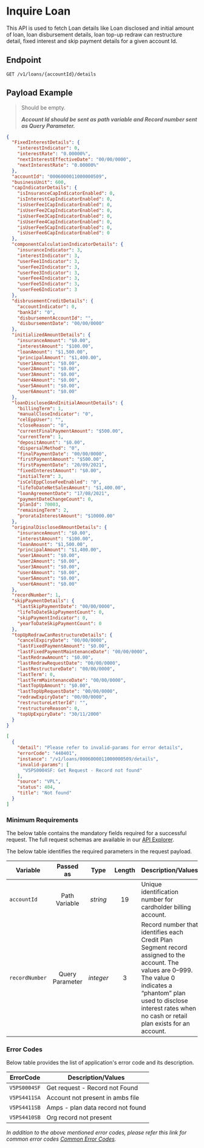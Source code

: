 # Inquire Loan

This API is used to fetch Loan details like Loan disclosed and initial amount of loan, loan disbursement details, loan top-up redraw can restructure detail, fixed interest and skip payment details for a given account Id.

## Endpoint

`GET /v1/loans/{accountId}/details`

## Payload Example

<!--
type: tab
titles: Request, Response, Error
-->

>Should be empty.
>
>***Account Id should be sent as path variable and Record number sent as Query Parameter.***

<!--
type: tab
-->

```json
{
  "FixedInterestDetails": {
    "interestIndicator": 0,
    "interestRate": "0.00000%",
    "nextInterestEffectiveDate": "00/00/0000",
    "nextInterestRate": "0.00000%"
  },
  "accountId": "0006000011000000509",
  "businessUnit": 600,
  "capIndicatorDetails": {
    "isInsuranceCapIndicatorEnabled": 0,
    "isInterestCapIndicatorEnabled": 0,
    "isUserFee1CapIndicatorEnabled": 0,
    "isUserFee2CapIndicatorEnabled": 0,
    "isUserFee3CapIndicatorEnabled": 0,
    "isUserFee4CapIndicatorEnabled": 0,
    "isUserFee5CapIndicatorEnabled": 0,
    "isUserFee6CapIndicatorEnabled": 0
  },
  "componentCalculationIndicatorDetails": {
    "insuranceIndicator": 3,
    "interestIndicator": 3,
    "userFee1Indicator": 3,
    "userFee2Indicator": 3,
    "userFee3Indicator": 3,
    "userFee4Indicator": 3,
    "userFee5Indicator": 3,
    "userFee6Indicator": 3
  },
  "disbrusementCreditDetails": {
    "accountIndicator": 0,
    "bankId": "0",
    "disbursementAccountId": "",
    "disbursementDate": "00/00/0000"
  },
  "initializedAmountDetails": {
    "insuranceAmount": "$0.00",
    "interestAmount": "$100.00",
    "loanAmount": "$1,500.00",
    "principalAmount": "$1,400.00",
    "user1Amount": "$0.00",
    "user2Amount": "$0.00",
    "user3Amount": "$0.00",
    "user4Amount": "$0.00",
    "user5Amount": "$0.00",
    "user6Amount": "$0.00"
  },
  "loanDisclosedAndInitialAmountDetails": {
    "billingTerm": 1,
    "manualCloseIndicator": "0",
    "celEppUser": "",
    "closeReason": "0",
    "currentFinalPaymentAmount": "$500.00",
    "currentTerm": 1,
    "depositAmount": "$0.00",
    "dispersalMethod": "0",
    "finalPaymentDate": "00/00/0000",
    "firstPaymentAmount": "$500.00",
    "firstPaymentDate": "20/09/2021",
    "fixedInterestAmount": "$0.00",
    "initialTerm": 3,
    "isCelEppCloseFeeEnabled": "0",
    "lifeToDateNetSalesAmount": "$1,400.00",
    "loanAgreementDate": "17/08/2021",
    "paymentDateChangeCount": 0,
    "planId": 70003,
    "remainingTerm": 2,
    "prorataInterestAmount": "$10000.00"
  },
  "originalDisclosedAmountDetails": {
    "insuranceAmount": "$0.00",
    "interestAmount": "$100.00",
    "loanAmount": "$1,500.00",
    "principalAmount": "$1,400.00",
    "user1Amount": "$0.00",
    "user2Amount": "$0.00",
    "user3Amount": "$0.00",
    "user4Amount": "$0.00",
    "user5Amount": "$0.00",
    "user6Amount": "$0.00"
  },
  "recordNumber": 1,
  "skipPaymentDetails": {
    "lastSkipPaymentDate": "00/00/0000",
    "lifeToDateSkipPaymentCount": 0,
    "skipPaymentIndicator": 0,
    "yearToDateSkipPaymentCount": 0
  },
  "topUpRedrawCanRestructureDetails": {
    "cancelExpiryDate": "00/00/0000",
    "lastFixedPaymentAmount": "$0.00",
    "lastFixedPaymentMaintenanceDate": "00/00/0000",
    "lastRedrawAmount": "$0.00",
    "lastRedrawRequestDate": "00/00/0000",
    "lastRestructureDate": "00/00/0000",
    "lastTerm": 0,
    "lastTermMaintenanceDate": "00/00/0000",
    "lastTopUpAmount": "$0.00",
    "lastTopUpRequestDate": "00/00/0000",
    "redrawExpiryDate": "00/00/0000",
    "restructureLetterId": "",
    "restructureReason": 0,
    "topUpExpiryDate": "30/11/2000"
  }
}
```

<!--
type: tab
-->

```json
[
  {
    "detail": "Please refer to invalid-params for error details",
    "errorCode": "440401",
    "instance": "/v1/loans/0006000011000000509/details",
    "invalid-params": [
      "V5PS0004SF: Get Request - Record not found"
    ],
    "source": "VPL",
    "status": 404,
    "title": "Not found"
  }
]

```

<!-- type: tab-end -->

### Minimum Requirements

The below table contains the mandatory fields required for a successful request. The full request schemas are available in our [API Explorer](../api/?type=get&path=/v1/loans/{accountId}/details).

The below table identifies the required parameters in the request payload.

| Variable | Passed as | Type | Length | Description/Values |
| -------- | :-------: | :--: | :------------: | ------------------ |
| `accountId` | Path Variable | *string* | 19 | Unique identification number for cardholder billing account.|
| `recordNumber` | Query Parameter | *integer*| 3 | Record number that identifies each Credit Plan Segment record assigned to the account. The values are 0–999. The value 0 indicates a “phantom” plan used to disclose interest rates when no cash or retail plan exists for an account.|

### Error Codes

Below table provides the list of application's error code and its description.

| ErrorCode |  Description/Values |
| --------  | ------------------ |
| `V5PS0004SF` | Get request - Record not Found |  
| `V5PS4411SA` | Account not present in ambs file |  
| `V5PS4411SB` | Amps - plan data record not found |
| `V5PS4410SB` | Org record not present |

*In addition to the above mentioned error codes, please refer this link for common error codes [Common Error Codes](?path=docs/Common_Error_Code.md).*
